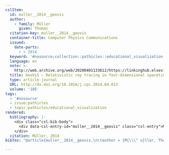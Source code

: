 ```yaml
---
cslItem:
  id: muller__2014__geovis
  author:
    - family: Müller
      given: Thomas
  citation-key: muller__2014__geovis
  container-title: Computer Physics Communications
  issued:
    date-parts:
      - - 2014
  keyword: '#nosource;collection::pathicles::educational_visualization'
  language: en
  note: >-
    http://web.archive.org/web/20200401133612/https://linkinghub.elsevier.com/retrieve/pii/S0010465514001362
  title: GeoViS – Relativistic ray tracing in four-dimensional spacetimes
  type: article-journal
  URL: http://dx.doi.org/10.1016/j.cpc.2014.04.013
  volume: '185'
tags:
  - '#nosource'
  - issue:pathicles
  - topic:pathicles/educational_visualization
rendered:
  bibliography: |-
    <div class="csl-bib-body">
      <div data-csl-entry-id="muller__2014__geovis" class="csl-entry">Müller, T. 2014 “GeoViS – Relativistic ray tracing in four-dimensional spacetimes,” <i>Computer Physics Communications</i>, 185. Available at: http://dx.doi.org/10.1016/j.cpc.2014.04.013.</div>
    </div>
  citation: Müller, 2014
bibTex: "@article{muller__2014__geovis,\n\tauthor = {M{\\\" u}ller, Thomas},\n\tjournal = {Computer Physics Communications},\n\tyear = {2014},\n\tnote = {http://web.archive.org/web/20200401133612/https://linkinghub.elsevier.com/retrieve/pii/S0010465514001362},\n\ttitle = {GeoViS -- {Relativistic} ray tracing in four-dimensional spacetimes},\n\thowpublished = {http://dx.doi.org/10.1016/j.cpc.2014.04.013},\n\tvolume = {185},\n}\n\n"

---
```

